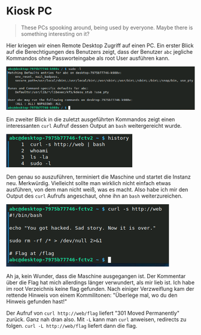 # Kiosk PC

> These PCs spooking around, being used by everyone. Maybe there is something interesting on it?

Hier kriegen wir einen Remote Desktop Zugriff auf einen PC. Ein erster Blick auf die Berechtigungen des Benutzers zeigt, dass der Benutzer `abc` jegliche Kommandos ohne Passworteingabe als root User ausführen kann.

![](screenshots/Pasted%20image%2020230308233217.png)

Ein zweiter Blick in die zuletzt ausgeführten Kommandos zeigt einen interessanten `curl` Aufruf dessen Output an `bash` weitergereicht wurde.

![](screenshots/Pasted%20image%2020230317135258.png)

Den genau so auszuführen, terminiert die Maschine und startet die Instanz neu. Merkwürdig. Vielleicht sollte man wirklich nicht einfach etwas ausführen, von dem man nicht weiß, was es macht. Also habe ich mir den Output des `curl` Aufrufs angeschaut, ohne ihn an `bash` weiterzureichen.

![](screenshots/Pasted%20image%2020230317135519.png)

Ah ja, kein Wunder, dass die Maschine ausgegangen ist. Der Kommentar über die Flag hat mich allerdings länger verwundert, als mir lieb ist. Ich habe im root Verzeichnis keine flag gefunden. Nach einiger Verzweiflung kam der rettende Hinweis von einem Kommilitonen: "Überlege mal, wo du den Hinweis gefunden hast!"

Der Aufruf von `curl http://web/flag` liefert "301 Moved Permanently" zurück. Ganz nah dran also. Mit `-L` kann man `curl` anweisen, redirects zu folgen. `curl -L http://web/flag` liefert dann die flag.